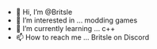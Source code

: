 - 👋 Hi, I’m @Britsle
- 👀 I’m interested in ... modding games
- 🌱 I’m currently learning ... c++
- 📫 How to reach me ... Britsle on Discord

<!---
Britsle/Britsle is a ✨ special ✨ repository because its `README.md` (this file) appears on your GitHub profile.
You can click the Preview link to take a look at your changes.
--->
